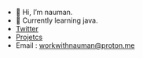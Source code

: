 - 👋 Hi, I’m nauman.
- 🌱 Currently learning java.
- [Twitter](https://x.com/sharbat_enjoyer)
- [Projetcs](https://www.notion.so/80fcd48afc3345ba870d348fd96a0d52?v=d73ed245f64c4fdf89b68e6cc0c90d9a&pvs=4)
- Email : workwithnauman@proton.me
<!---
naumanhasan88/naumanhasan88 is a ✨ special ✨ repository because its `README.md` (this file) appears on your GitHub profile.
You can click the Preview link to take a look at your changes.
--->
